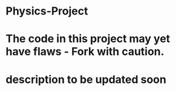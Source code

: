 # Physics-Project

# The code in this project may yet have flaws - Fork with caution.
# description to be updated soon  

